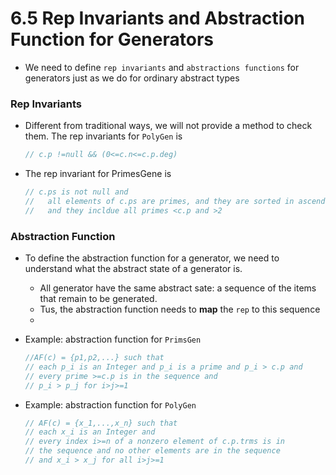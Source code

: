 6.5 Rep Invariants and Abstraction Function for Generators
===
- We need to define `rep invariants` and `abstractions functions` for generators just as we do for ordinary abstract types

### Rep Invariants
- Different from traditional ways, we will not provide a method to check them. The rep invariants for `PolyGen` is

	``` java
	// c.p !=null && (0<=c.n<=c.p.deg)
	```
- The rep invariant for PrimesGene is

	``` java
	// c.ps is not null and
	//   all elements of c.ps are primes, and they are sorted in ascending order
	//   and they incldue all primes <c.p and >2
	```
	
### Abstraction Function
- To define the abstraction function for a generator, we need to understand what the abstract state of a generator is. 
	- All generator have the same abstract sate: a sequence of the items that remain to be generated. 
	- Tus, the abstraction function needs to **map** the `rep` to this sequence 
	- 
- Example: abstraction function for `PrimsGen`
	``` java
	//AF(c) = {p1,p2,...} such that
	// each p_i is an Integer and p_i is a prime and p_i > c.p and 
	// every prime >=c.p is in the sequence and 
	// p_i > p_j for i>j>=1
	```
	
- Example: abstraction function for `PolyGen`
	``` java
	// AF(c) = {x_1,...,x_n} such that
	// each x_i is an Integer and 
	// every index i>=n of a nonzero element of c.p.trms is in 
	// the sequence and no other elements are in the sequence
	// and x_i > x_j for all i>j>=1
	```
